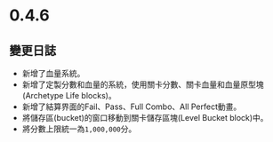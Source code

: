 # 0.4.6

## 變更日誌

- 新增了血量系統。
- 新增了定製分數和血量的系統，使用關卡分數、關卡血量和血量原型塊(Archetype Life blocks)。
- 新增了結算界面的Fail、Pass、Full Combo、All Perfect動畫。
- 將儲存區(bucket)的窗口移動到關卡儲存區塊(Level Bucket block)中。
- 將分數上限統一為`1,000,000`分。

